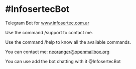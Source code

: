 #InfosertecBot
=========

Telegram Bot for www.infosertec.com.ar

Use the command /support to contact me.

Use the command /help to know all the available commands.

You can contact me: neoranger@openmailbox.org

You can use add the bot chatting with it @InfosertecBot